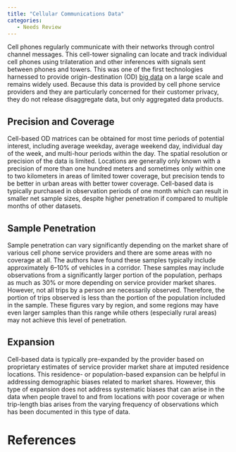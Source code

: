 ```yaml
---
title: "Cellular Communications Data"
categories:
   - Needs Review
---
```


Cell phones regularly communicate with their networks through control channel messages. This cell-tower signaling can locate and track individual cell phones using trilateration and other inferences with signals sent between phones and towers. This was one of the first technologies harnessed to provide origin-destination (OD) [big data](Big_Data) on a large scale and remains widely used. Because this data is provided by cell phone service providers and they are particularly concerned for their customer privacy, they do not release disaggregate data, but only aggregated data products.

Precision and Coverage
----------------------

Cell-based OD matrices can be obtained for most time periods of potential interest, including average weekday, average weekend day, individual day of the week, and multi-hour periods within the day. The spatial resolution or precision of the data is limited. Locations are generally only known with a precision of more than one hundred meters and sometimes only within one to two kilometers in areas of limited tower coverage, but precision tends to be better in urban areas with better tower coverage. Cell-based data is typically purchased in observation periods of one month which can result in smaller net sample sizes, despite higher penetration if compared to multiple months of other datasets.

Sample Penetration
------------------

Sample penetration can vary significantly depending on the market share of various cell phone service providers and there are some areas with no coverage at all. The authors have found these samples typically include approximately 6–10% of vehicles in a corridor. These samples may include observations from a significantly larger portion of the population, perhaps as much as 30% or more depending on service provider market shares. However, not all trips by a person are necessarily observed. Therefore, the portion of trips observed is less than the portion of the population included in the sample. These figures vary by region, and some regions may have even larger samples than this range while others (especially rural areas) may not achieve this level of penetration.

Expansion
---------

Cell-based data is typically pre-expanded by the provider based on proprietary estimates of service provider market share at imputed residence locations. This residence- or population-based expansion can be helpful in addressing demographic biases related to market shares. However, this type of expansion does not address systematic biases that can arise in the data when people travel to and from locations with poor coverage or when trip-length bias arises from the varying frequency of observations which has been documented in this type of data.

References
==========

